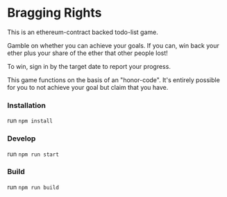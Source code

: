 # Bragging Rights

This is an ethereum-contract backed todo-list game.

Gamble on whether you can achieve your goals. If you can, win back your ether plus your share of the ether that other people lost!

To win, sign in by the target date to report your progress.

This game functions on the basis of an "honor-code". It's entirely possible for you to not achieve your goal but claim that you have.

### Installation
run `npm install`

### Develop
run `npm run start`

### Build
run `npm run build`

